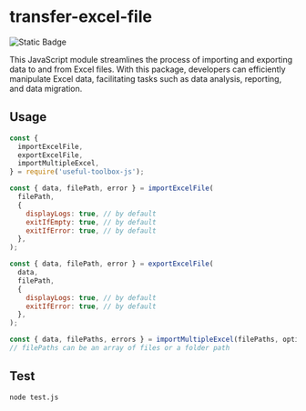 # transfer-excel-file
![Static Badge](https://img.shields.io/badge/JavaScript-f7df1e?logo=JavaScript&logoColor=000)

This JavaScript module streamlines the process of importing and exporting data to and from Excel files. With this package, developers can efficiently manipulate Excel data, facilitating tasks such as data analysis, reporting, and data migration.

## Usage
```javascript
const {
  importExcelFile,
  exportExcelFile,
  importMultipleExcel,
} = require('useful-toolbox-js');

const { data, filePath, error } = importExcelFile(
  filePath,
  {
    displayLogs: true, // by default
    exitIfEmpty: true, // by default
    exitIfError: true, // by default
  },
);

const { data, filePath, error } = exportExcelFile(
  data,
  filePath,
  {
    displayLogs: true, // by default
    exitIfError: true, // by default
  },
);

const { data, filePaths, errors } = importMultipleExcel(filePaths, options);
// filePaths can be an array of files or a folder path
```

## Test
```bash
node test.js
```
